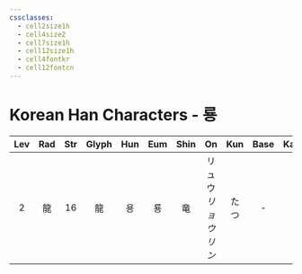 ```yaml
---
cssclasses:
  - cell2size1h
  - cell4size2
  - cell7size1h
  - cell12size1h
  - cell4fontkr
  - cell12fontcn
---
```


# Korean Han Characters - 룡

| Lev | Rad | Str | Glyph | Hun | Eum | Shin |         On         | Kun | Base | Kana | Simp | Man  | Can  | Viet |
| :-: | :-: | :-: | :---: | :-: | :-: | :--: | :----------------: | :-: | :--: | :--: | :--: | :--: | :--: | :--: |
|  2  |  龍  | 16  |   龍   |  용  |  룡  |  竜   | リュウ<br>*リョウ<br>リン* | たつ  |  -   |  -   |  龙   | lóng | liu4 | long |
